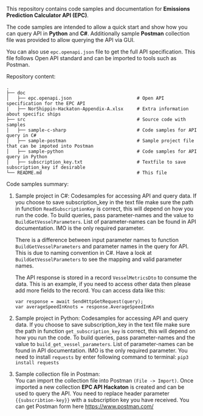 
This repository contains code samples and documentation for **Emissions Prediction Calculator API (EPC)**.

The code samples are intended to allow a quick start and show how you can query API in **Python** and **C#**. Additionally sample **Postman** collection file was provided to allow querying the API via GUI.

You can also use `epc.openapi.json` file to get the full API specification. This file follows Open API standard and can be imported to tools such as Postman.

Repository content:

    .
    ├── doc
    │   ├── epc.openapi.json                        # Open API specification for the EPC API
    |   ├── NorShippin-Hackaton-Appendix-A.xlsx     # Extra information about specific ships
    ├── src                                         # Source code with samples
    │   ├── sample-c-sharp                          # Code samples for API query in C#
    │   ├── sample-postman                          # Sample project file that can be impoted into Postman
    │   ├── sample-python                           # Code samples for API query in Python
    │   ├── subscription_key.txt                    # Textfile to save subscription_key if desirable
    └── README.md                                   # This file

Code samples summary:
1.	Sample project in C#: Codesamples for accessing API and query data. If you choose to save subscription_key in the text file make sure the path in function `ReadSubscriptionKey` is correct, this will depend on how you run the code. To build queries, pass parameter-names and the value to `BuildGetVesselParameters`. List of parameter-names can be found in API documentation. IMO is the only required parameter. 

    There is a difference between input parameter names to function `BuildGetVesselParameters` and parameter names in the query for API. This is due to naming convention in C#. Have a look at `BuildGetVesselParameters` to see the mapping and valid parameter names. 
    
    The API response is stored in a record `VesselMetricsDto` to consume the data. This is an example, if you need to access other data then please add more fields to the record. You can access data like this:
    ```
    var response = await SendHttpGetRequest(query);
    var averageSpeedInKnots = response.AverageSpeedInKn
    ```

2.	Sample project in Python: Codesamples for accessing API and query data. If you choose to save subscription_key in the text file make sure the path in function `get_subscription_key` is correct, this will depend on how you run the code. To build queries, pass parameter-names and the value to `build_get_vessel_parameters`. List of parameter-names can be found in API documentation. IMO is the only required parameter. You need to install `requests` by enter following command to terminal: `pip3 install requests`
3.	Sample collection file in Postman:  
You can import the collection file into Postman `(File -> Import)`. Once imported a new collection **EPC API Hackaton** is created and can be used to query the API. You need to replace header parameter `{{subscribtion-key}}` with a subscription key you have received.  You can get Postman form here https://www.postman.com/

